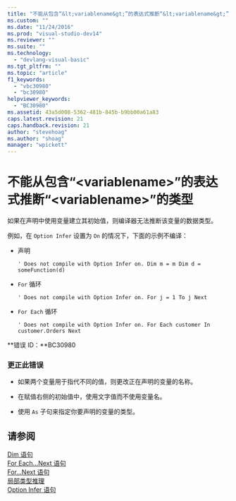 ```yaml
---
title: "不能从包含“&lt;variablename&gt;”的表达式推断“&lt;variablename&gt;”的类型 | Microsoft Docs"
ms.custom: ""
ms.date: "11/24/2016"
ms.prod: "visual-studio-dev14"
ms.reviewer: ""
ms.suite: ""
ms.technology: 
  - "devlang-visual-basic"
ms.tgt_pltfrm: ""
ms.topic: "article"
f1_keywords: 
  - "vbc30980"
  - "bc30980"
helpviewer_keywords: 
  - "BC30980"
ms.assetid: 43a5d008-5362-481b-845b-b9bb00a61a83
caps.latest.revision: 21
caps.handback.revision: 21
author: "stevehoag"
ms.author: "shoag"
manager: "wpickett"
---
```

# 不能从包含“&lt;variablename&gt;”的表达式推断“&lt;variablename&gt;”的类型
如果在声明中使用变量建立其初始值，则编译器无法推断该变量的数据类型。  
  
 例如，在 `Option Infer` 设置为 `On` 的情况下，下面的示例不编译：  
  
-   声明  
  
    ```  
    ' Does not compile with Option Infer on. Dim m = m Dim d = someFunction(d)  
    ```  
  
-   `For` 循环  
  
    ```  
    ' Does not compile with Option Infer on. For j = 1 To j Next  
    ```  
  
-   `For Each` 循环  
  
    ```  
    ' Does not compile with Option Infer on. For Each customer In customer.Orders Next  
    ```  
  
 **错误 ID：**BC30980  
  
### 更正此错误  
  
-   如果两个变量用于指代不同的值，则更改正在声明的变量的名称。  
  
-   在赋值右侧的初始值中，使用文字值而不使用变量名。  
  
-   使用 `As` 子句来指定你要声明的变量的类型。  
  
## 请参阅  
 [Dim 语句](/dotnet/visual-basic/language-reference/statements/dim-statement)   
 [For Each...Next 语句](/dotnet/visual-basic/language-reference/statements/for-each-next-statement)   
 [For...Next 语句](/dotnet/visual-basic/language-reference/statements/for-next-statement)   
 [局部类型推理](/dotnet/visual-basic/programming-guide/language-features/variables/local-type-inference)   
 [Option Infer 语句](/dotnet/visual-basic/language-reference/statements/option-infer-statement)